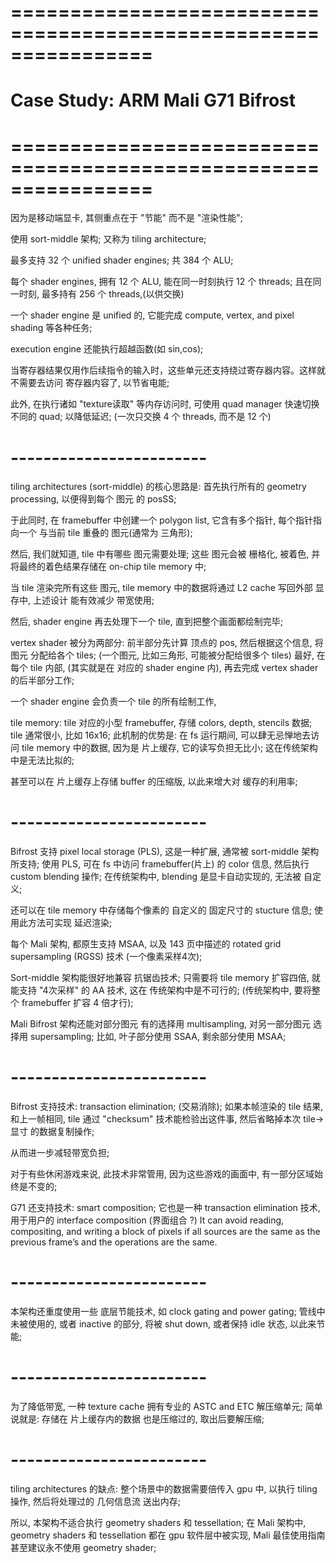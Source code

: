 # ================================================================ #
#               Case Study: ARM Mali G71 Bifrost
# ================================================================ #

因为是移动端显卡, 其侧重点在于 "节能" 而不是 "渲染性能";

使用 sort-middle 架构; 又称为 tiling architecture;

最多支持 32 个 unified shader engines; 共 384 个 ALU;

每个 shader engines, 拥有 12 个 ALU, 能在同一时刻执行 12 个 threads;
且在同一时刻, 最多持有 256 个 threads,(以供交换)

一个 shader engine 是 unified 的, 它能完成 compute, vertex, and
pixel shading 等各种任务; 

execution engine 还能执行超越函数(如 sin,cos);

当寄存器结果仅用作后续指令的输入时，这些单元还支持绕过寄存器内容。这样就不需要去访问 寄存器内容了, 以节省电能; 

此外, 在执行诸如 "texture读取" 等内存访问时, 可使用 quad manager 快速切换不同的 quad; 以降低延迟; (一次只交换 4 个 threads, 而不是 12 个)


# ------------------------ #
tiling architectures (sort-middle) 的核心思路是: 首先执行所有的 geometry processing, 以便得到每个 图元 的 posSS;

于此同时, 在 framebuffer 中创建一个 polygon list, 它含有多个指针, 每个指针指向一个 与当前 tile 重叠的 图元(通常为 三角形);

然后, 我们就知道, tile 中有哪些 图元需要处理; 这些 图元会被 栅格化, 被着色, 并将最终的着色结果存储在 on-chip tile memory 中;

当 tile 渲染完所有这些 图元, tile memory 中的数据将通过 L2 cache 写回外部 显存中, 上述设计 能有效减少 带宽使用;

然后, shader engine 再去处理下一个 tile, 直到把整个画面都绘制完毕; 


vertex shader 被分为两部分:
前半部分先计算 顶点的 pos, 然后根据这个信息, 将图元 分配给各个 tiles;
(一个图元, 比如三角形, 可能被分配给很多个 tiles)
最好, 在每个 tile 内部, (其实就是在 对应的 shader engine 内), 再去完成 vertex shader 的后半部分工作; 

一个 shader engine 会负责一个 tile 的所有绘制工作, 

tile memory:
tile 对应的小型 framebuffer, 存储 colors, depth, stencils 数据;
tile 通常很小, 比如 16x16; 
此机制的优势是:
在 fs 运行期间, 可以肆无忌惮地去访问 tile memory 中的数据, 因为是 片上缓存, 它的读写负担无比小; 这在传统架构中是无法比拟的;

甚至可以在 片上缓存上存储 buffer 的压缩版, 以此来增大对 缓存的利用率;


# ------------------------ #
Bifrost 支持 pixel local storage (PLS), 这是一种扩展, 通常被 sort-middle 架构所支持; 使用 PLS, 可在 fs 中访问 framebuffer(片上) 的 color 信息, 然后执行 custom blending 操作;
在传统架构中, blending 是显卡自动实现的, 无法被 自定义;

还可以在 tile memory 中存储每个像素的 自定义的 固定尺寸的 stucture 信息; 使用此方法可实现 延迟渲染; 

每个 Mali 架构, 都原生支持 MSAA, 以及 143 页中描述的 rotated grid supersampling (RGSS) 技术 (一个像素采样4次);

Sort-middle 架构能很好地兼容 抗锯齿技术; 只需要将 tile memory 扩容四倍, 就能支持 "4次采样" 的 AA 技术, 这在 传统架构中是不可行的;
(传统架构中, 要将整个 framebuffer 扩容 4 倍才行);

Mali Bifrost 架构还能对部分图元 有的选择用 multisampling, 对另一部分图元 选择用 supersampling; 比如, 叶子部分使用 SSAA, 剩余部分使用 MSAA;


# ------------------------ #
Bifrost 支持技术: transaction elimination; (交易消除);
如果本帧渲染的 tile 结果, 和上一帧相同, tile 通过 "checksum" 技术能检验出这件事, 然后省略掉本次 tile->显寸 的数据复制操作;

从而进一步减轻带宽负担;

对于有些休闲游戏来说, 此技术非常管用, 因为这些游戏的画面中, 有一部分区域始终是不变的;

G71 还支持技术: smart composition; 它也是一种 transaction elimination 技术,用于用户的 interface composition (界面组合 ?)
It can avoid reading, compositing, and writing a block of pixels if all sources are the same as the previous frame’s and the operations are the same.

# ------------------------ #
本架构还重度使用一些 底层节能技术, 如 clock gating and power gating;
管线中 未被使用的, 或者 inactive 的部分, 将被 shut down, 或者保持 idle 状态, 以此来节能;


# ------------------------ #
为了降低带宽, 一种 texture cache 拥有专业的 ASTC and ETC 解压缩单元;
简单说就是: 存储在 片上缓存内的数据 也是压缩过的, 取出后要解压缩;


# ------------------------ #
tiling architectures 的缺点:
整个场景中的数据需要倍传入 gpu 中, 以执行 tiling 操作, 然后将处理过的 几何信息流 送出内存;

所以, 本架构不适合执行 geometry shaders 和 tessellation; 
在 Mali 架构中, geometry shaders 和 tessellation 都在 gpu 软件层中被实现, Mali 最佳使用指南 甚至建议永不使用 geometry shader; 











